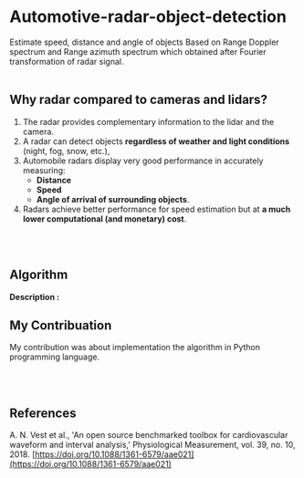 # Automotive-radar-object-detection
Estimate speed, distance and angle of objects Based on Range Doppler spectrum and Range azimuth spectrum which obtained after Fourier transformation of radar signal.
</br>
</br>

## Why radar compared to cameras and lidars?
1.	The radar provides complementary information to the lidar and the camera.
2.	A radar can detect objects **regardless of weather and light conditions** (night, fog, snow, etc.), 
3.	Automobile radars display very good performance in accurately measuring:
    -	**Distance** 
    -	**Speed** 
    -	**Angle of arrival of surrounding objects**. 
4.	Radars achieve better performance for speed estimation but at **a much lower computational (and monetary) cost**.


</br>
</br>

## Algorithm
**Description :** 


## My Contribuation
My contribution was about implementation the algorithm in Python programming language.

</br>
</br>

## References

A. N. Vest et al., 'An open source benchmarked toolbox for cardiovascular waveform and interval analysis,' Physiological Measurement, vol. 39, no. 10, 2018. [https://doi.org/10.1088/1361-6579/aae021](https://doi.org/10.1088/1361-6579/aae021)

